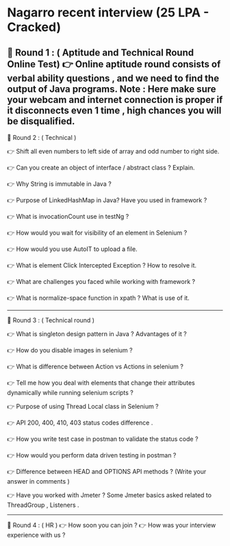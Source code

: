 
# Nagarro recent interview (25 LPA - Cracked)

📌 Round 1 : ( Aptitude and Technical Round Online Test)
👉 Online aptitude round consists of verbal ability questions , 
and we need to find the output of Java programs. 
Note : Here make sure your webcam and internet connection is proper if it 
disconnects even 1 time , high chances you will be disqualified.
----------------------------------------
📌 Round 2 : ( Technical )

👉 Shift all even numbers to left side of array and odd number to right side.

👉 Can you create an object of interface / abstract class ? Explain.

👉 Why String is immutable in Java ?

👉 Purpose of LinkedHashMap in Java? Have you used in framework ?

👉 What is invocationCount use in testNg ?

👉 How would you wait for visibility of an element in Selenium ?

👉 How would you use AutoIT to upload a file.

👉 What is element Click Intercepted Exception ? How to resolve it.

👉 What are challenges you faced while working with framework ?

👉 What is normalize-space function in xpath ? What is use of it.

----------------------------------------
📌 Round 3 : ( Technical round )

👉 What is singleton design pattern in Java ? Advantages of it ?

👉 How do you disable images in selenium ?

👉 What is difference between Action vs Actions in selenium ?

👉 Tell me how you deal with elements that change their attributes dynamically while running selenium scripts ?

👉 Purpose of using Thread Local class in Selenium ?

👉 API 200, 400, 410, 403 status codes difference .

👉 How you write test case in postman to validate the status code ?

👉 How would you perform data driven testing in postman ?

👉 Difference between HEAD and OPTIONS API methods ? (Write your answer in comments )

👉 Have you worked with Jmeter ? Some Jmeter basics asked related to ThreadGroup , Listeners .

----------------------------------------
📌 Round 4 : ( HR )
👉 How soon you can join ?
👉 How was your interview experience with us ?

